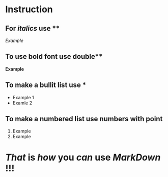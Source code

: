 # Instruction

## For *italics* use **
*Example*

## To use bold font use double**
**Example**

## To make a bullit list use *
* Example 1
* Examle 2

## To make a numbered list use numbers with point
1. Example
2. Example

# *That* **is** *how* **you** *can* **use** *MarkDown* **!!!**